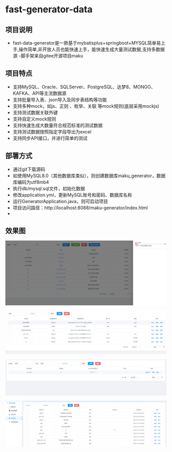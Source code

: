 # fast-generator-data

## 项目说明
- fast-data-generator是一款基于mybatisplus+springboot+MYSQL简单易上手,操作简单,非开放人员也能快速上手，能快速生成大量测试数据,支持多数据源
  -脚手架来自gitee开源项目maku

## 项目特点
- 支持MySQL、Oracle、SQLServer、PostgreSQL、达梦8、MONGO、KAFKA、API等主流数据源
- 支持批量导入表、json导入及同步表结构等功能
- 支持多种mock，如js、正则 、枚举、关联 等mock规则(底层采用mockjs)
- 支持测试数据关联外键
- 支持自定义mock规则
- 支持快速生成大数量符合规范标准的测试数据
- 支持测试数据按照指定字段导出为excel
- 支持同步API接口，并进行简单的测试

## 部署方式
- 通过git下载源码
- 如使用MySQL8.0（其他数据库类似），则创建数据库maku_generator，数据库编码为utf8mb4
- 执行db/mysql.sql文件，初始化数据
- 修改application.yml，更新MySQL账号和密码、数据库名称
- 运行GeneratorApplication.java，则可启动项目
- 项目访问路径：http://localhost:8088/maku-generator/index.html
-

## 效果图

![输入图片说明](images/1.png)

![输入图片说明](images/2.png)

![输入图片说明](images/3.png)

![输入图片说明](images/4.png)